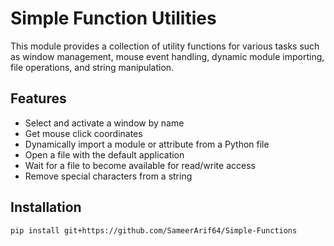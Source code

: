 # Simple Function Utilities

This module provides a collection of utility functions for various tasks such as window management, mouse event handling, dynamic module importing, file operations, and string manipulation.

## Features

- Select and activate a window by name
- Get mouse click coordinates
- Dynamically import a module or attribute from a Python file
- Open a file with the default application
- Wait for a file to become available for read/write access
- Remove special characters from a string

## Installation
```sh
pip install git+https://github.com/SameerArif64/Simple-Functions
